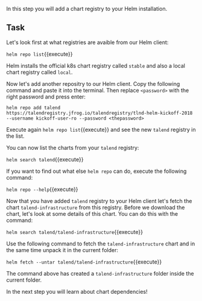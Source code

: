 In this step you will add a chart registry to your Helm installation.

## Task

Let's look first at what registries are avaible from our Helm client:

`helm repo list`{{execute}}

Helm installs the official k8s chart registry called `stable` and also a local chart registry called `local`.

Now let's add another repositry to our Helm client. Copy the following command and paste it into the terminal. Then replace `<password>` with the right password and press enter:

`helm repo add talend https://talendregistry.jfrog.io/talendregistry/tlnd-helm-kickoff-2018 --username kickoff-user-ro --password <thepassword>`

Execute again `helm repo list`{{execute}} and see the new `talend` registry in the list.

You can now list the charts from your `talend` registry:

`helm search talend`{{execute}}

If you want to find out what else `helm repo` can do, execute the following command:

`helm repo --help`{{execute}}

Now that you have added `talend` registry to your Helm client let's fetch the chart `talend-infrastructure` from this registry. 
Before we download the chart, let's look at some details of this chart. You can do this with the command:

`helm search talend/talend-infrastructure`{{execute}}

Use the following command to fetch the `talend-infrastructure` chart and in the same time unpack it in the current folder:

`helm fetch --untar talend/talend-infrastructure`{{execute}}

The command above has created a `talend-infrastructure` folder inside the current folder.

In the next step you will learn about chart dependencies!